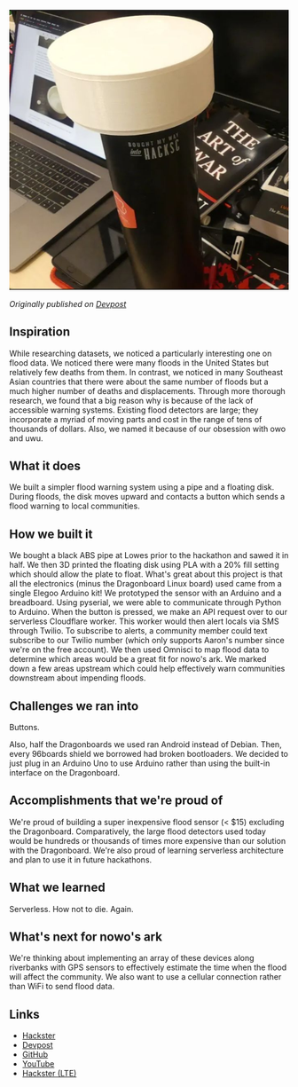 ![The device](/build/projects/nowo.jpg)

*Originally published on [Devpost](https://devpost.com/software/nowos-ark)*

## Inspiration

While researching datasets, we noticed a particularly interesting one on flood data. We noticed there were many floods in the United States but relatively few deaths from them. In contrast, we noticed in many Southeast Asian countries that there were about the same number of floods but a much higher number of deaths and displacements. Through more thorough research, we found that a big reason why is because of the lack of accessible warning systems. Existing flood detectors are large; they incorporate a myriad of moving parts and cost in the range of tens of thousands of dollars. Also, we named it because of our obsession with owo and uwu.

## What it does

We built a simpler flood warning system using a pipe and a floating disk. During floods, the disk moves upward and contacts a button which sends a flood warning to local communities.

## How we built it

We bought a black ABS pipe at Lowes prior to the hackathon and sawed it in half. We then 3D printed the floating disk using PLA with a 20% fill setting which should allow the plate to float. What's great about this project is that all the electronics (minus the Dragonboard Linux board) used came from a single Elegoo Arduino kit! We prototyped the sensor with an Arduino and a breadboard. Using pyserial, we were able to communicate through Python to Arduino. When the button is pressed, we make an API request over to our serverless Cloudflare worker. This worker would then alert locals via SMS through Twilio. To subscribe to alerts, a community member could text subscribe to our Twilio number (which only supports Aaron's number since we're on the free account). We then used Omnisci to map flood data to determine which areas would be a great fit for nowo's ark. We marked down a few areas upstream which could help effectively warn communities downstream about impending floods. 

## Challenges we ran into

Buttons.

Also, half the Dragonboards we used ran Android instead of Debian. Then, every 96boards shield we borrowed had broken bootloaders. We decided to just plug in an Arduino Uno to use Arduino rather than using the built-in interface on the Dragonboard.

## Accomplishments that we're proud of

We're proud of building a super inexpensive flood sensor (< $15) excluding the Dragonboard. Comparatively, the large flood detectors used today would be hundreds or thousands of times more expensive than our solution with the Dragonboard. We're also proud of learning serverless architecture and plan to use it in future hackathons.

## What we learned

Serverless. How not to die. Again.

## What's next for nowo's ark

We're thinking about implementing an array of these devices along riverbanks with GPS sensors to effectively estimate the time when the flood will affect the community. We also want to use a cellular connection rather than WiFi to send flood data.

## Links 
* [Hackster](https://www.hackster.io/nowo/nowo-s-ark-774dd8)
* [Devpost](https://devpost.com/software/nowos-ark)
* [GitHub](https://github.com/DevinMui/nowos-ark)
* [YouTube](https://www.youtube.com/watch?v=ym6YZvN1P3U)
* [Hackster (LTE)](https://www.hackster.io/nowo/nowo-s-ark-lte-version-ca264a)
